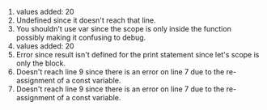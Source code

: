 1. values added: 20
2. Undefined since it doesn't reach that line.
3. You shouldn't use var since the scope is only inside the function possibly making it confusing to debug.
4. values added: 20
5. Error since result isn't defined for the print statement since let's scope is only the block.
6. Doesn't reach line 9 since there is an error on line 7 due to the re-assignment of a const variable.
7. Doesn't reach line 9 since there is an error on line 7 due to the re-assignment of a const variable.
